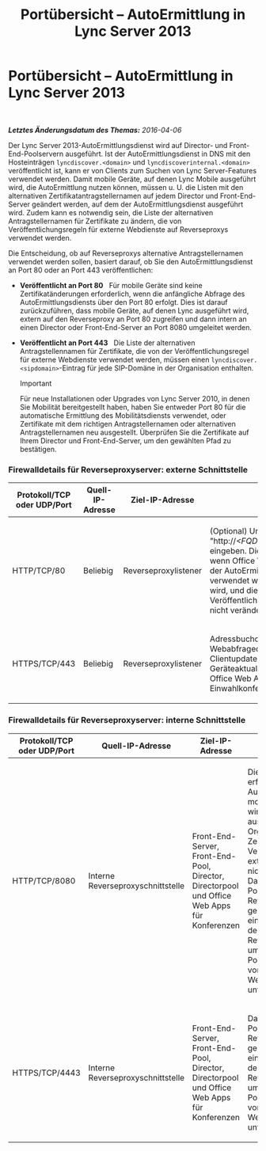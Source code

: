 ﻿---
title: Portübersicht – AutoErmittlung in Lync Server 2013
TOCTitle: Portübersicht – AutoErmittlung in Lync Server 2013
ms:assetid: 8bd16363-5e18-4e4b-be99-b3e6457b4c99
ms:mtpsurl: https://technet.microsoft.com/de-de/library/JJ945642(v=OCS.15)
ms:contentKeyID: 52056385
ms.date: 05/19/2016
mtps_version: v=OCS.15
ms.translationtype: HT
---

# Portübersicht – AutoErmittlung in Lync Server 2013

 

_**Letztes Änderungsdatum des Themas:** 2016-04-06_

Der Lync Server 2013-AutoErmittlungsdienst wird auf Director- und Front-End-Poolservern ausgeführt. Ist der AutoErmittlungsdienst in DNS mit den Hosteinträgen `lyncdiscover.<domain>` und `lyncdiscoverinternal.<domain>` veröffentlicht ist, kann er von Clients zum Suchen von Lync Server-Features verwendet werden. Damit mobile Geräte, auf denen Lync Mobile ausgeführt wird, die AutoErmittlung nutzen können, müssen u. U. die Listen mit den alternativen Zertifikatantragstellernamen auf jedem Director und Front-End-Server geändert werden, auf dem der AutoErmittlungsdienst ausgeführt wird. Zudem kann es notwendig sein, die Liste der alternativen Antragstellernamen für Zertifikate zu ändern, die von Veröffentlichungsregeln für externe Webdienste auf Reverseproxys verwendet werden.

Die Entscheidung, ob auf Reverseproxys alternative Antragstellernamen verwendet werden sollen, basiert darauf, ob Sie den AutoErmittlungsdienst an Port 80 oder an Port 443 veröffentlichen:

  - **Veröffentlicht an Port 80**   Für mobile Geräte sind keine Zertifikatänderungen erforderlich, wenn die anfängliche Abfrage des AutoErmittlungsdiensts über den Port 80 erfolgt. Dies ist darauf zurückzuführen, dass mobile Geräte, auf denen Lync ausgeführt wird, extern auf den Reverseproxy an Port 80 zugreifen und dann intern an einen Director oder Front-End-Server an Port 8080 umgeleitet werden.

  - **Veröffentlicht an Port 443**   Die Liste der alternativen Antragstellennamen für Zertifikate, die von der Veröffentlichungsregel für externe Webdienste verwendet werden, müssen einen `lyncdiscover.<sipdomain>`-Eintrag für jede SIP-Domäne in der Organisation enthalten.
    

    > [!IMPORTANT]
    > Für neue Installationen oder Upgrades von Lync Server 2010, in denen Sie Mobilität bereitgestellt haben, haben Sie entweder Port&nbsp;80 für die automatische Ermittlung des Mobilitätsdiensts verwendet, oder Zertifikate mit dem richtigen Antragstellernamen oder alternativen Antragstellernamen neu ausgestellt. Überprüfen Sie die Zertifikate auf Ihrem Director und Front-End-Server, um den gewählten Pfad zu bestätigen.



### Firewalldetails für Reverseproxyserver: externe Schnittstelle

<table>
<colgroup>
<col style="width: 25%" />
<col style="width: 25%" />
<col style="width: 25%" />
<col style="width: 25%" />
</colgroup>
<thead>
<tr class="header">
<th>Protokoll/TCP oder UDP/Port</th>
<th>Quell-IP-Adresse</th>
<th>Ziel-IP-Adresse</th>
<th>Anmerkungen</th>
</tr>
</thead>
<tbody>
<tr class="odd">
<td><p>HTTP/TCP/80</p></td>
<td><p>Beliebig</p></td>
<td><p>Reverseproxylistener</p></td>
<td><p>(Optional) Umleitung an HTTPS, wenn Benutzer &quot;http://<em>&lt;FQDN_des_veröffentlichten_Standorts&gt;</em> eingeben. Diese Angabe ist ferner erforderlich, wenn Office Web Apps für Konferenzen und der AutoErmittlungsdienst für mobile Geräte verwendet wird, auf denen Lync ausgeführt wird, und die Organisation das Zertifikat für die Veröffentlichungsregel externer Webdienste nicht verändern möchte.</p></td>
</tr>
<tr class="even">
<td><p>HTTPS/TCP/443</p></td>
<td><p>Beliebig</p></td>
<td><p>Reverseproxylistener</p></td>
<td><p>Adressbuchdownloads, Adressbuch-Webabfragedienst, AutoErmittlung, Clientupdates, Konferenzinhalte, Geräteaktualisierungen, Gruppenerweiterung, Office Web Apps für Konferenzen, Einwahlkonferenzen und Konferenzen.</p></td>
</tr>
</tbody>
</table>


### Firewalldetails für Reverseproxyserver: interne Schnittstelle

<table>
<colgroup>
<col style="width: 25%" />
<col style="width: 25%" />
<col style="width: 25%" />
<col style="width: 25%" />
</colgroup>
<thead>
<tr class="header">
<th>Protokoll/TCP oder UDP/Port</th>
<th>Quell-IP-Adresse</th>
<th>Ziel-IP-Adresse</th>
<th>Anmerkungen</th>
</tr>
</thead>
<tbody>
<tr class="odd">
<td><p>HTTP/TCP/8080</p></td>
<td><p>Interne Reverseproxyschnittstelle</p></td>
<td><p>Front-End-Server, Front-End-Pool, Director, Directorpool und Office Web Apps für Konferenzen</p></td>
<td><p>Diese Angabe ist erforderlich, wenn der AutoErmittlungsdienst für mobile Geräte verwendet wird, auf denen Lync ausgeführt wird, und die Organisation das Zertifikat für die Veröffentlichungsregel externer Webdienste nicht verändern möchte. Datenverkehr, der an Port 80 der externen Reverseproxyschnittstelle gesendet wird, wird an einen Pool an Port 8080 der internen Reverseproxyschnittstelle umgeleitet, sodass die Poolwebdienste diesen vom internen Webdatenverkehr unterscheiden können.</p></td>
</tr>
<tr class="even">
<td><p>HTTPS/TCP/4443</p></td>
<td><p>Interne Reverseproxyschnittstelle</p></td>
<td><p>Front-End-Server, Front-End-Pool, Director, Directorpool und Office Web Apps für Konferenzen</p></td>
<td><p>Datenverkehr, der an Port 80 der externen Reverseproxyschnittstelle gesendet wird, wird an einen Pool an Port 8080 der internen Reverseproxyschnittstelle umgeleitet, sodass die Poolwebdienste diesen vom internen Webdatenverkehr unterscheiden können.</p></td>
</tr>
</tbody>
</table>

